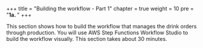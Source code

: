 +++
title = "Building the workflow - Part 1"
chapter = true
weight = 10
pre = "<b>1a. </b>"
+++

This section shows how to build the workflow that manages the drink orders through production. You will use AWS Step Functions Workflow Studio to build the workflow visually. This section takes about 30 minutes.